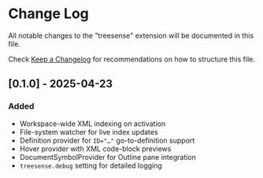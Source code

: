 # Change Log

All notable changes to the "treesense" extension will be documented in this file.

Check [Keep a Changelog](http://keepachangelog.com/) for recommendations on how to structure this file.

## [0.1.0] - 2025-04-23

### Added
- Workspace-wide XML indexing on activation
- File-system watcher for live index updates
- Definition provider for `ID="…"` go-to-definition support
- Hover provider with XML code-block previews
- DocumentSymbolProvider for Outline pane integration
- `treesense.debug` setting for detailed logging

